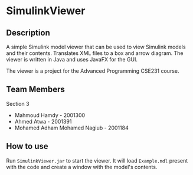 # SimulinkViewer



## Description

A simple Simulink model viewer that can be used to view Simulink models and their contents. Translates XML files to a box and arrow diagram. The viewer is written in Java and uses JavaFX for the GUI.

The viewer is a project for the Advanced Programming CSE231 course.

## Team Members

Section 3

- Mahmoud Hamdy - 2001300
- Ahmed Atwa - 2001391
- Mohamed Adham Mohamed Nagiub - 2001184

## How to use

Run `SimulinkViewer.jar` to start the viewer. It will load `Example.mdl` present with the code and create a window with the model's contents.